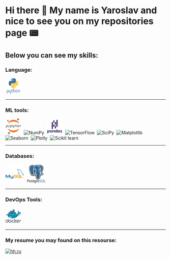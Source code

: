 # Hi there 👋 My name is Yaroslav and nice to see you on my repositories page :pager:


## Below you can see my skills:

### Language:
<img src="https://raw.githubusercontent.com/devicons/devicon/55609aa5bd817ff167afce0d965585c92040787a/icons/python/python-original-wordmark.svg" width="50" height="50" title="Python" alt="Python"/>


---
### ML tools:
<div>
  <img src="https://raw.githubusercontent.com/devicons/devicon/55609aa5bd817ff167afce0d965585c92040787a/icons/jupyter/jupyter-original-wordmark.svg" width="50" height="50" title="Jupyter Notebook" alt="Jupyter Notebook"/>&nbsp;
  <img src="https://user-images.githubusercontent.com/67586773/105040771-43887300-5a88-11eb-9f01-bee100b9ef22.png" width="50" height="50" title="NumPy" alt="NumPy"/>&nbsp;
  <img src="https://raw.githubusercontent.com/devicons/devicon/55609aa5bd817ff167afce0d965585c92040787a/icons/pandas/pandas-original-wordmark.svg" width="50" height="50" title="Pandas" alt="Pandas"/>&nbsp;
  <img src="https://ww2.freelogovectors.net/wp-content/uploads/2018/07/tensorflow_logo.png?lossy=1&w=2560&ssl=1" width="50" height="50" title="TensorFlow" alt="TensorFlow"/>&nbsp;
  <img src="https://upload.wikimedia.org/wikipedia/commons/thumb/b/b2/SCIPY_2.svg/1200px-SCIPY_2.svg.png" width="50" height="50" title="SciPy" alt="SciPy"/>&nbsp;
  <img src="https://upload.wikimedia.org/wikipedia/commons/thumb/0/01/Created_with_Matplotlib-logo.svg/2048px-Created_with_Matplotlib-logo.svg.png" width="50" height="50" title="Matplotlib" alt="Matplotlib"/>&nbsp;
  <img src="https://user-images.githubusercontent.com/315810/92254613-279c8000-ee9f-11ea-9b73-5622a7d95f3f.png" width="50" height="50" title="Seaborn" alt="Seaborn"/>&nbsp;
  <img src="https://banner2.cleanpng.com/20180420/pke/kisspng-plotly-data-visualization-chart-javascript-hottest-5ada70131b6602.3118492415242649791122.jpg" width="50" height="50" title="Plotly" alt="Plotly"/>&nbsp;
  <img src="https://d3f1iyfxxz8i1e.cloudfront.net/courses/course_image/da615a681b8d.png" width="75" height="50" title="Scikit learn" alt="Scikit learn"/>&nbsp;
</div>









---
### Databases:
<div>
  <img src="https://raw.githubusercontent.com/devicons/devicon/55609aa5bd817ff167afce0d965585c92040787a/icons/mysql/mysql-original-wordmark.svg" width="60" height="60" title="MySQL" alt="MySQL"/>&nbsp;
  <img src="https://raw.githubusercontent.com/devicons/devicon/55609aa5bd817ff167afce0d965585c92040787a/icons/postgresql/postgresql-original-wordmark.svg" width="60" height="60" title="PostgreeSQL" alt="PostgreeSQL"/>&nbsp;
</div>



---
### DevOps Tools:
<img src="https://raw.githubusercontent.com/devicons/devicon/55609aa5bd817ff167afce0d965585c92040787a/icons/docker/docker-original-wordmark.svg" width="50" height="50" title="Docker" alt="Docker"/>

---

### My resume you may found on this resourse:
<a href="https://clck.ru/36aJQN">
      <img src="https://upload.wikimedia.org/wikipedia/commons/7/79/HeadHunter_logo.png" width="40" height="40" title="hh.ru" alt="hh.ru"/>
</a>




